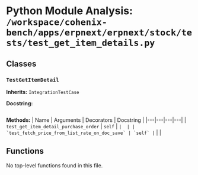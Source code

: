 # Python Module Analysis: `/workspace/cohenix-bench/apps/erpnext/erpnext/stock/tests/test_get_item_details.py`

## Classes

### `TestGetItemDetail`
**Inherits:** `IntegrationTestCase`


**Docstring:**
```

```

**Methods:**
| Name | Arguments | Decorators | Docstring |
|---|---|---|---|
| `test_get_item_detail_purchase_order` | `self` | `` |  |
| `test_fetch_price_from_list_rate_on_doc_save` | `self` | `` |  |





## Functions

No top-level functions found in this file.
